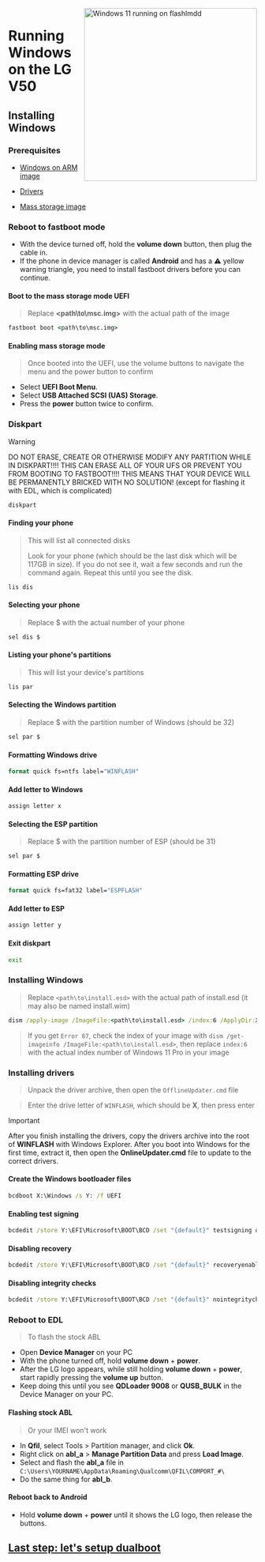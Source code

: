 <img align="right" src="https://github.com/n00b69/woa-flashlmdd/blob/main/flashlmdd.png" width="350" alt="Windows 11 running on flashlmdd">

# Running Windows on the LG V50

## Installing Windows

### Prerequisites
- [Windows on ARM image](https://worproject.com/esd)
  
- [Drivers](https://github.com/n00b69/woa-flashlmdd/releases/tag/Drivers)

- [Mass storage image](https://github.com/n00b69/woa-flashlmdd/releases/download/Files/msc.img)

### Reboot to fastboot mode
- With the device turned off, hold the **volume down** button, then plug the cable in.
- If the phone in device manager is called **Android** and has a ⚠️ yellow warning triangle, you need to install fastboot drivers before you can continue.

#### Boot to the mass storage mode UEFI
> Replace **<path\to\msc.img>** with the actual path of the image
```cmd
fastboot boot <path\to\msc.img>
```

#### Enabling mass storage mode
> Once booted into the UEFI, use the volume buttons to navigate the menu and the power button to confirm
- Select **UEFI Boot Menu**.
- Select **USB Attached SCSI (UAS) Storage**.
- Press the **power** button twice to confirm.

### Diskpart
> [!WARNING]
> DO NOT ERASE, CREATE OR OTHERWISE MODIFY ANY PARTITION WHILE IN DISKPART!!!! THIS CAN ERASE ALL OF YOUR UFS OR PREVENT YOU FROM BOOTING TO FASTBOOT!!!! THIS MEANS THAT YOUR DEVICE WILL BE PERMANENTLY BRICKED WITH NO SOLUTION! (except for flashing it with EDL, which is complicated)
```cmd
diskpart
```

#### Finding your phone
> This will list all connected disks
>
> Look for your phone (which should be the last disk which will be 117GB in size). If you do not see it, wait a few seconds and run the command again. Repeat this until you see the disk.
```cmd
lis dis
```

#### Selecting your phone
> Replace $ with the actual number of your phone
```cmd
sel dis $
```

#### Listing your phone's partitions
> This will list your device's partitions
```cmd
lis par
```

#### Selecting the Windows partition
> Replace $ with the partition number of Windows (should be 32)
```cmd
sel par $
```

#### Formatting Windows drive
```cmd
format quick fs=ntfs label="WINFLASH"
```

#### Add letter to Windows
```cmd
assign letter x
```

#### Selecting the ESP partition
> Replace $ with the partition number of ESP (should be 31)
```cmd
sel par $
```

#### Formatting ESP drive
```cmd
format quick fs=fat32 label="ESPFLASH"
```

#### Add letter to ESP
```cmd
assign letter y
```

#### Exit diskpart
```cmd
exit
```

### Installing Windows
> Replace `<path\to\install.esd>` with the actual path of install.esd (it may also be named install.wim)

```cmd
dism /apply-image /ImageFile:<path\to\install.esd> /index:6 /ApplyDir:X:\
```

> If you get `Error 87`, check the index of your image with `dism /get-imageinfo /ImageFile:<path\to\install.esd>`, then replace `index:6` with the actual index number of Windows 11 Pro in your image

### Installing drivers
> Unpack the driver archive, then open the `OfflineUpdater.cmd` file

> Enter the drive letter of `WINFLASH`, which should be **X**, then press enter

> [!important]
> After you finish installing the drivers, copy the drivers archive into the root of **WINFLASH** with Windows Explorer. After you boot into Windows for the first time, extract it, then open the **OnlineUpdater.cmd** file to update to the correct drivers.
  
#### Create the Windows bootloader files
```cmd
bcdboot X:\Windows /s Y: /f UEFI
```

#### Enabling test signing
```cmd
bcdedit /store Y:\EFI\Microsoft\BOOT\BCD /set "{default}" testsigning on
```

#### Disabling recovery
```cmd
bcdedit /store Y:\EFI\Microsoft\BOOT\BCD /set "{default}" recoveryenabled no
```

#### Disabling integrity checks
```cmd
bcdedit /store Y:\EFI\Microsoft\BOOT\BCD /set "{default}" nointegritychecks on
```

### Reboot to EDL
> To flash the stock ABL
- Open **Device Manager** on your PC
- With the phone turned off, hold **volume down** + **power**.
- After the LG logo appears, while still holding **volume down** + **power**, start rapidly pressing the **volume up** button.
- Keep doing this until you see **QDLoader 9008** or **QUSB_BULK** in the Device Manager on your PC.

#### Flashing stock ABL
> Or your IMEI won't work
- In **Qfil**, select Tools > Partition manager, and click **Ok**.
- Right click on **abl_a** > **Manage Partition Data** and press **Load Image**.
- Select and flash the **abl_a** file in `C:\Users\YOURNAME\AppData\Roaming\Qualcomm\QFIL\COMPORT_#\`
- Do the same thing for **abl_b**.

#### Reboot back to Android
- Hold **volume down** + **power** until it shows the LG logo, then release the buttons.

## [Last step: let's setup dualboot](dualboot.md)























